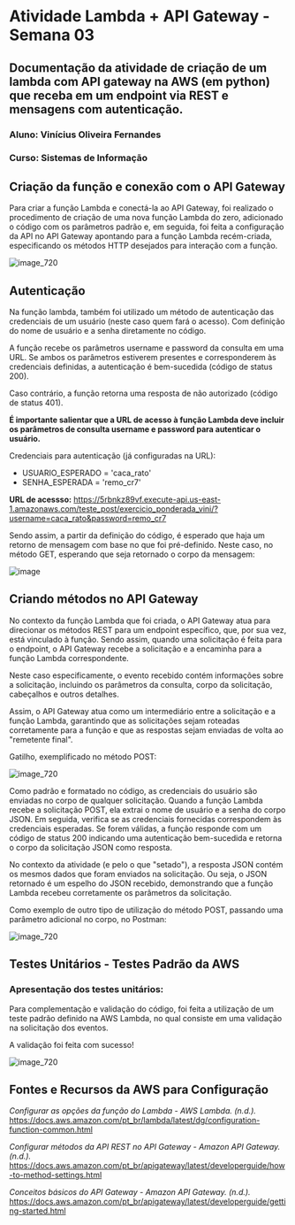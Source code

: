 # Atividade Lambda + API Gateway - Semana 03

## Documentação da atividade de criação de um lambda com API gateway na AWS (em python) que receba em um endpoint via REST e mensagens com autenticação.
### Aluno: Vinícius Oliveira Fernandes
### Curso: Sistemas de Informação

## Criação da função e conexão com o API Gateway

Para criar a função Lambda e conectá-la ao API Gateway, foi realizado o procedimento de criação de uma nova função Lambda do zero, adicionado o código com os parâmetros padrão e, em seguida, foi feita a configuração da API no API Gateway apontando para a função Lambda recém-criada, especificando os métodos HTTP desejados para interação com a função.

![image_720](https://github.com/furlan2803/lambda-flask-api/assets/99264567/d9556e64-7134-4d7d-b7df-3d706e96c355)

## Autenticação

Na função lambda, também foi utilizado um método de autenticação das credenciais de um usuário (neste caso quem fará o acesso). Com definição do nome de usuário e a senha diretamente no código. 

A função recebe os parâmetros username e password da consulta em uma URL. Se ambos os parâmetros estiverem presentes e corresponderem às credenciais definidas, a autenticação é bem-sucedida (código de status 200). 

Caso contrário, a função retorna uma resposta de não autorizado (código de status 401). 

**É importante salientar que a URL de acesso à função Lambda deve incluir os parâmetros de consulta username e password para autenticar o usuário.**

Credenciais para autenticação (já configuradas na URL):

- USUARIO_ESPERADO = 'caca_rato'
- SENHA_ESPERADA = 'remo_cr7'

**URL de acessso:** https://5rbnkz89vf.execute-api.us-east-1.amazonaws.com/teste_post/exercicio_ponderada_vini/?username=caca_rato&password=remo_cr7 

Sendo assim, a partir da definição do código, é esperado que haja um retorno de mensagem com base no que foi pré-definido. Neste caso, no método GET, esperando que seja retornado o corpo da mensagem:

![image](https://github.com/2023M8T4Inteli/grupo5/assets/99264567/05525171-ad55-49e2-9994-0bad5487be15)


## Criando métodos no API Gateway

No contexto da função Lambda que foi criada, o API Gateway atua para direcionar os métodos REST para um endpoint específico, que, por sua vez, está vinculado à função. Sendo assim, quando uma solicitação é feita para o endpoint, o API Gateway recebe a solicitação e a encaminha para a função Lambda correspondente.

Neste caso especificamente, o evento recebido contém informações sobre a solicitação, incluindo os parâmetros da consulta, corpo da solicitação, cabeçalhos e outros detalhes.

Assim, o API Gateway atua como um intermediário entre a solicitação e a função Lambda, garantindo que as solicitações sejam roteadas corretamente para a função e que as respostas sejam enviadas de volta ao "remetente final". 

Gatilho, exemplificado no método POST:

![image_720](https://github.com/2023M8T4Inteli/grupo5/assets/99264567/227909a1-8cd3-4b80-958f-b683461f632c)


Como padrão e formatado no código, as credenciais do usuário são enviadas no corpo de qualquer solicitação. Quando a função Lambda recebe a solicitação POST, ela extrai o nome de usuário e a senha do corpo JSON. Em seguida, verifica se as credenciais fornecidas correspondem às credenciais esperadas. Se forem válidas, a função responde com um código de status 200 indicando uma autenticação bem-sucedida e retorna o corpo da solicitação JSON como resposta.

No contexto da atividade (e pelo o que "setado"), a resposta JSON contém os mesmos dados que foram enviados na solicitação. Ou seja, o JSON retornado é um espelho do JSON recebido, demonstrando que a função Lambda recebeu corretamente os parâmetros da solicitação.

Como exemplo de outro tipo de utilização do método POST, passando uma parâmetro adicional no corpo, no Postman:

![image_720](https://github.com/2023M8T4Inteli/grupo5/assets/99264567/ecc627dd-d71f-415e-95b6-e2aa989b69b7)


## Testes Unitários - Testes Padrão da AWS
### Apresentação dos testes unitários:

Para complementação e validação do código, foi feita a utilização de um teste padrão definido na AWS Lambda, no qual consiste em uma validação na solicitação dos eventos.

A validação foi feita com sucesso!

![image_720](https://github.com/furlan2803/lambda-flask-api/assets/99264567/35a3c18d-b70d-433a-872c-97c12cfa0758)


## Fontes e Recursos da AWS para Configuração

*Configurar as opções da função do Lambda - AWS Lambda. (n.d.).* https://docs.aws.amazon.com/pt_br/lambda/latest/dg/configuration-function-common.html 

*Configurar métodos da API REST no API Gateway - Amazon API Gateway. (n.d.).* https://docs.aws.amazon.com/pt_br/apigateway/latest/developerguide/how-to-method-settings.html

*Conceitos básicos do API Gateway - Amazon API Gateway. (n.d.).* https://docs.aws.amazon.com/pt_br/apigateway/latest/developerguide/getting-started.html
